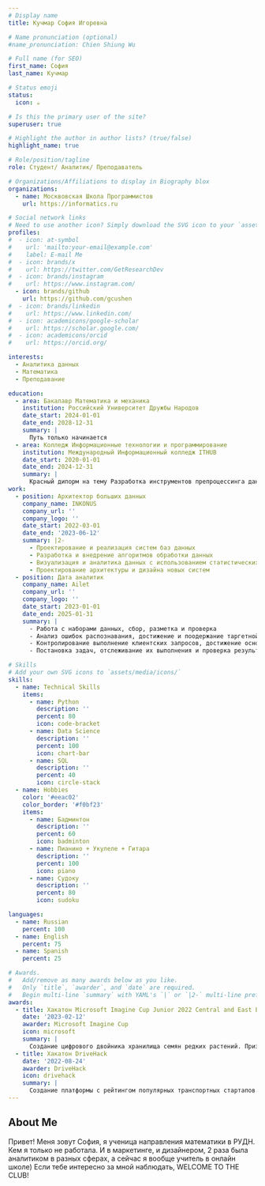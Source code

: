 ```yaml
---
# Display name
title: Кучмар София Игоревна

# Name pronunciation (optional)
#name_pronunciation: Chien Shiung Wu

# Full name (for SEO)
first_name: София
last_name: Кучмар

# Status emoji
status:
  icon: ☕️

# Is this the primary user of the site?
superuser: true

# Highlight the author in author lists? (true/false)
highlight_name: true

# Role/position/tagline
role: Студент/ Аналитик/ Преподаватель

# Organizations/Affiliations to display in Biography blox
organizations:
  - name: Москвовская Школа Программистов
    url: https://informatics.ru

# Social network links
# Need to use another icon? Simply download the SVG icon to your `assets/media/icons/` folder.
profiles:
#  - icon: at-symbol
#    url: 'mailto:your-email@example.com'
#    label: E-mail Me
#  - icon: brands/x
#    url: https://twitter.com/GetResearchDev
#  - icon: brands/instagram
#    url: https://www.instagram.com/
  - icon: brands/github
    url: https://github.com/gcushen
#  - icon: brands/linkedin
#    url: https://www.linkedin.com/
#  - icon: academicons/google-scholar
#    url: https://scholar.google.com/
#  - icon: academicons/orcid
#    url: https://orcid.org/

interests:
  - Аналитика данных
  - Математика
  - Преподавание

education:
  - area: Бакалавр Математика и механика
    institution: Российский Университет Дружбы Народов
    date_start: 2024-01-01
    date_end: 2028-12-31
    summary: |
      Путь только начинается
  - area: Колледж Информационные технологии и программирование
    institution: Международный Информационный колледж ITHUB
    date_start: 2020-01-01
    date_end: 2024-12-31
    summary: |
      Красный дипорм на тему Разработка инструментов препроцессинга данных и инжинерии признаков для моделирование высокоэнтропийных сплаво
work:
  - position: Архитектор больших данных
    company_name: INKONUS
    company_url: ''
    company_logo: ''
    date_start: 2022-03-01
    date_end: '2023-06-12'
    summary: |2-
      - Проектирование и реализация систем баз данных
      - Разработка и внедрение алгоритмов обработки данных
      - Визуализация и аналитика данных с использованием статистических методов
      - Проектирование архитектуры и дизайна новых систем
  - position: Дата аналитик
    company_name: Ailet
    company_url: ''
    company_logo: ''
    date_start: 2023-01-01
    date_end: 2025-01-31
    summary: |
      - Работа с наборами данных, сбор, разметка и проверка
      - Анализ ошибок распознавания, достижение и поодержание таргетной точности
      - Контролирование выполнение клиентских запросов, достижение основных метрик
      - Постановка задач, отслеживание их выполнения и проверка результатов

# Skills
# Add your own SVG icons to `assets/media/icons/`
skills:
  - name: Technical Skills
    items:
      - name: Python
        description: ''
        percent: 80
        icon: code-bracket
      - name: Data Science
        description: ''
        percent: 100
        icon: chart-bar
      - name: SQL
        description: ''
        percent: 40
        icon: circle-stack
  - name: Hobbies
    color: '#eeac02'
    color_border: '#f0bf23'
    items:
      - name: Бадминтон
        description: ''
        percent: 60
        icon: badminton
      - name: Пианино + Укулеле + Гитара
        description: ''
        percent: 100
        icon: piano
      - name: Судоку
        description: ''
        percent: 80
        icon: sudoku

languages:
  - name: Russian
    percent: 100
  - name: English
    percent: 75
  - name: Spanish
    percent: 25

# Awards.
#   Add/remove as many awards below as you like.
#   Only `title`, `awarder`, and `date` are required.
#   Begin multi-line `summary` with YAML's `|` or `|2-` multi-line prefix and indent 2 spaces below.
awards:
  - title: Хакатон Microsoft Imagine Cup Junior 2022 Central and East Europe команда (ITHUB Russia и ITSTEP Bulgaria
    date: '2023-02-12'
    awarder: Microsoft Imagine Cup
    icon: microsoft
    summary: |
      Создание цифрового двойника хранилища семян редких растений. Призёры 3 места
  - title: Хакатон DriveHack
    date: '2022-08-24'
    awarder: DriveHack
    icon: drivehack
    summary: |
      Создание платформы с рейтингом популярных транспортных стартапов. Победа в номинации «Лучшее прикладное решение»
---
```


## About Me

Привет! Меня зовут София, я ученица направления математики в РУДН. Кем я только не работала. И в маркетинге, и дизайнером, 2 раза была аналитиком в разных сферах, а сейчас я вообще учитель в онлайн школе)
Если тебе интересно за мной наблюдать, WELCOME TO THE CLUB!
